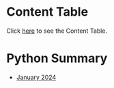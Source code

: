 # Content Table

Click [here](https://github.com/evilpotato04/codewars_practice/blob/main/Katas%2FPython%2FCONTENTS.md) to see the Content Table.

# Python Summary

- [January 2024](https://github.com/evilpotato04/codewars_practice/blob/main/Katas%2FPython%2F2024_04%2FSUBJECTS.md)